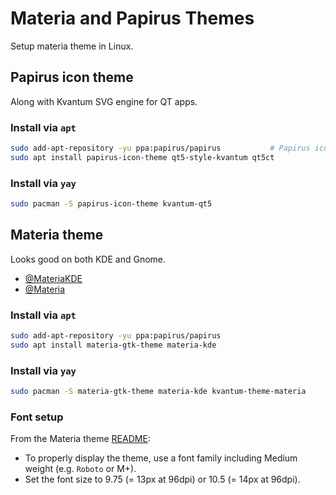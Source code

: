 # Materia and Papirus Themes


Setup materia theme in Linux.

<!--more-->

## Papirus icon theme

Along with Kvantum SVG engine for QT apps.

### Install via `apt`

```bash
sudo add-apt-repository -yu ppa:papirus/papirus           # Papirus icon theme
sudo apt install papirus-icon-theme qt5-style-kvantum qt5ct
```

<!-- endtab -->

### Install via `yay`

```bash
sudo pacman -S papirus-icon-theme kvantum-qt5
```

## Materia theme

Looks good on both KDE and Gnome.

- [@MateriaKDE](https://github.com/PapirusDevelopmentTeam/materia-kde)
- [@Materia](https://github.com/nana-4/materia-theme)

### Install via `apt`

```bash
sudo add-apt-repository -yu ppa:papirus/papirus
sudo apt install materia-gtk-theme materia-kde
```

### Install via `yay`

```bash
sudo pacman -S materia-gtk-theme materia-kde kvantum-theme-materia
```

### Font setup

From the Materia theme [README](https://github.com/nana-4/materia-theme#font):

- To properly display the theme, use a font family including Medium weight (e.g. `Roboto` or M+).
- Set the font size to 9.75 (= 13px at 96dpi) or 10.5 (= 14px at 96dpi).

